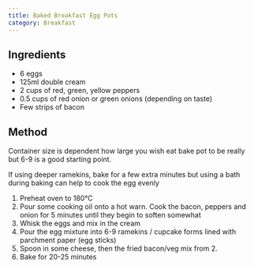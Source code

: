```yaml
---
title: Baked Breakfast Egg Pots
category: Breakfast
---
```


## Ingredients

- 6 eggs
- 125ml double cream
- 2 cups of red, green, yellow peppers
- 0.5 cups of red onion or green onions (depending on taste)
- Few strips of bacon

## Method

Container size is dependent how large you wish eat bake pot to be really but 6-9 is a good starting point.

If using deeper ramekins, bake for a few extra minutes but using a bath during baking can help to cook the egg evenly

1. Preheat oven to 180°C
2. Pour some cooking oil onto a hot warn. Cook the bacon, peppers and onion for 5 minutes until they begin to soften
   somewhat
3. Whisk the eggs and mix in the cream
4. Pour the egg mixture into 6-9 ramekins / cupcake forms lined with parchment paper (egg sticks)
5. Spoon in some cheese, then the fried bacon/veg mix from 2.
6. Bake for 20-25 minutes
